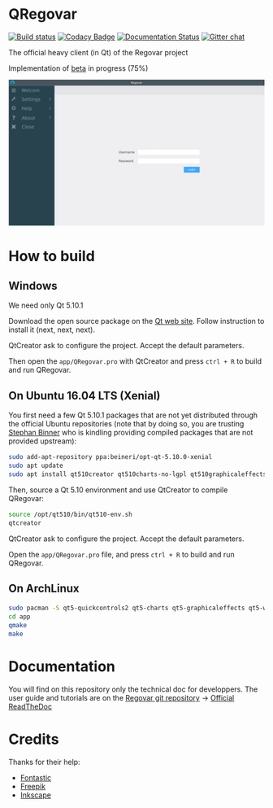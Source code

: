 # QRegovar


[![Build status](https://ci.appveyor.com/api/projects/status/275xv8xawf4hn199?svg=true)](https://ci.appveyor.com/project/ikit/qregovar) [![Codacy Badge](https://api.codacy.com/project/badge/Grade/ec9575b135cb4479ac10866799b00e63)](https://www.codacy.com/app/olivier_6/QRegovar?utm_source=github.com&amp;utm_medium=referral&amp;utm_content=REGOVAR/QRegovar&amp;utm_campaign=Badge_Grade) [![Documentation Status](https://readthedocs.org/projects/qregovar/badge/?version=latest)](https://readthedocs.org/projects/qregovar/) [![Gitter chat](https://badges.gitter.im/gitterHQ/gitter.png)](https://gitter.im/labsquare/Regovar)

The official heavy client (in Qt) of the Regovar project

Implementation of [beta](https://github.com/REGOVAR/QRegovar/milestone/1) in progress (75%)

![mokcup](https://raw.githubusercontent.com/REGOVAR/QRegovar/781c155b1a0d640f757ea5677d223f3d9e347ab7/docs/mockup/mockup.gif)


# How to build

## Windows

We need only Qt 5.10.1

Download the open source package on the [Qt web site](https://www.qt.io/download). Follow instruction to install it (next, next, next). 

QtCreator ask to configure the project. Accept the default parameters.

Then open the `app/QRegovar.pro` with QtCreator and press `ctrl + R` to build and run QRegovar.


## On Ubuntu 16.04 LTS (Xenial)

You first need a few Qt 5.10.1 packages that are not yet distributed through the official Ubuntu repositories (note that by doing so, you are trusting [Stephan Binner](https://launchpad.net/~beineri) who is kindling providing compiled packages that are not provided upstream):

```sh
sudo add-apt-repository ppa:beineri/opt-qt-5.10.0-xenial
sudo apt update
sudo apt install qt510creator qt510charts-no-lgpl qt510graphicaleffects qt510websockets
```

Then, source a Qt 5.10 environment and use QtCreator to compile QRegovar:

```sh
source /opt/qt510/bin/qt510-env.sh
qtcreator
```
QtCreator ask to configure the project. Accept the default parameters.

Open the `app/QRegovar.pro` file, and press `ctrl + R` to build and run QRegovar.

## On ArchLinux

```sh
sudo pacman -S qt5-quickcontrols2 qt5-charts qt5-graphicaleffects qt5-websockets
cd app
qmake
make
```

# Documentation

You will find on this repository only the technical doc for developpers. The user guide and tutorials are on the [Regovar git repository](https://github.com/REGOVAR/Regovar/tree/master/docs) -> [Official ReadTheDoc](http://regovar.readthedocs.io/fr/latest/)

# Credits

Thanks for their help:

 * [Fontastic](http://app.fontastic.me/)
 * [Freepik](https://www.flaticon.com/)
 * [Inkscape](https://inkscape.org/en/)
